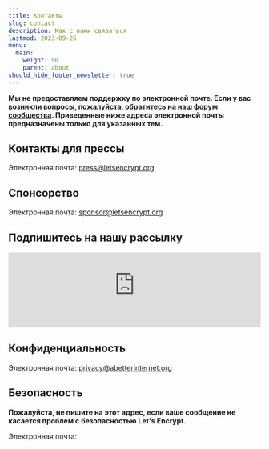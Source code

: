```yaml
---
title: Контакты
slug: contact
description: Как с нами связаться
lastmod: 2023-09-26
menu:
  main:
    weight: 90
    parent: about
should_hide_footer_newsletter: true
---
```


**Мы не предоставляем поддержку по электронной почте. Если у вас возникли вопросы, пожалуйста, обратитесь на наш [форум сообщества](https://community.letsencrypt.org/). Приведенные ниже адреса электронной почты предназначены только для указанных тем.**

## Контакты для прессы

Электронная почта: [press@letsencrypt.org](mailto:press@letsencrypt.org)

## Спонсорство

Электронная почта: [sponsor@letsencrypt.org](mailto:sponsor@letsencrypt.org)

## Подпишитесь на нашу рассылку

<iframe id="newsletter-iframe-inline" src="https://outreach.abetterinternet.org/l/1011011/2025-01-14/31v6r" style="width: 100%; border: 0; overflow: hidden;"></iframe>
<script>
let hasResized = false;
window.addEventListener('message', function(e) {
    if (hasResized) return; // Only allow one resize
    if (e.origin !== 'https://outreach.abetterinternet.org') return;
    if (e.data && typeof e.data === 'object' && e.data.type === 'resize' && e.data.height) {
        hasResized = true;
        document.getElementById('newsletter-iframe-inline').style.height = (e.data.height + 20) + 'px';
    }
});
</script>

## Конфиденциальность

Электронная почта: [privacy@abetterinternet.org](mailto:privacy@abetterinternet.org)

## Безопасность

**Пожалуйста, не пишите на этот адрес, если ваше сообщение не касается проблем с безопасностью Let's Encrypt.**

<span id="email">Электронная почта: </span>

<script>
  var parts = ["security", '@', "letsencrypt", ".", "org"];
  var anchor = document.createElement("a");
  anchor.href = "mailto:" + parts.join("");
  anchor.text = parts.join("");
  document.getElementById("email").appendChild(anchor)
</script>
